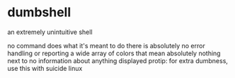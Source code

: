 # dumbshell
an extremely unintuitive shell

no command does what it's meant to do
there is absolutely no error handling or reporting
a wide array of colors that mean absolutely nothing
next to no information about anything displayed
protip: for extra dumbness, use this with suicide linux

